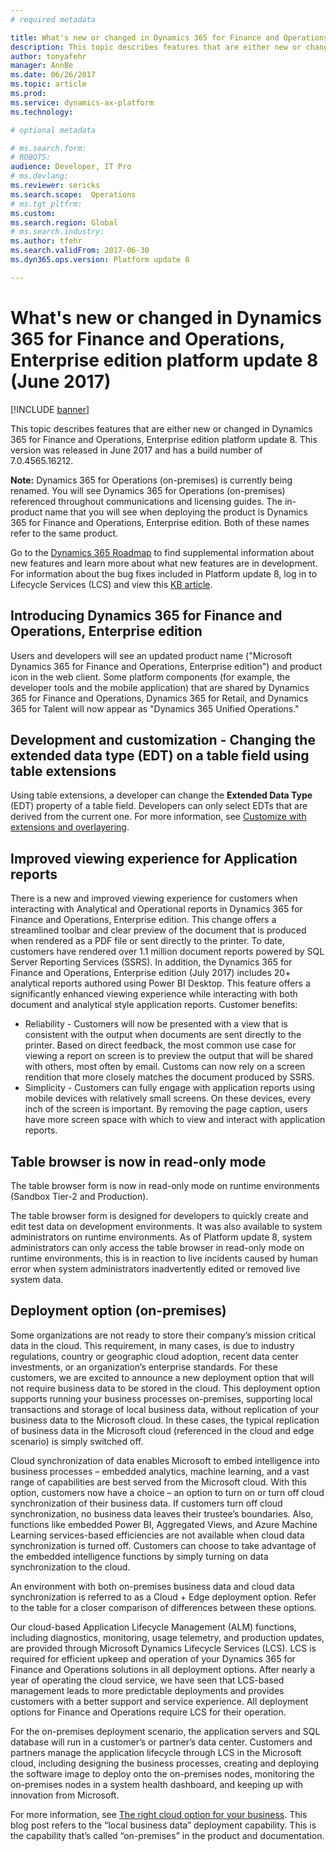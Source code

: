 ```yaml
---
# required metadata

title: What's new or changed in Dynamics 365 for Finance and Operations, Enterprise edition platform update 8 (June 2017)
description: This topic describes features that are either new or changed in Dynamics 365 for Finance and Operations, Enterprise edition platform update 8. This version was released in June 2017.
author: tonyafehr
manager: AnnBe
ms.date: 06/26/2017
ms.topic: article
ms.prod: 
ms.service: dynamics-ax-platform
ms.technology: 

# optional metadata

# ms.search.form: 
# ROBOTS: 
audience: Developer, IT Pro
# ms.devlang: 
ms.reviewer: sericks
ms.search.scope:  Operations
# ms.tgt_pltfrm: 
ms.custom: 
ms.search.region: Global
# ms.search.industry: 
ms.author: tfehr
ms.search.validFrom: 2017-06-30 
ms.dyn365.ops.version: Platform update 8

---
```


# What's new or changed in Dynamics 365 for Finance and Operations, Enterprise edition platform update 8 (June 2017)

[!INCLUDE [banner](../includes/banner.md)]

This topic describes features that are either new or changed in Dynamics 365 for Finance and Operations, Enterprise edition platform update 8. This version was released in June 2017 and has a build number of 7.0.4565.16212.

**Note:** Dynamics 365 for Operations (on-premises) is currently being renamed. You will see Dynamics 365 for Operations (on-premises) referenced throughout communications and licensing guides. The in-product name that you will see when deploying the product is Dynamics 365 for Finance and Operations, Enterprise edition. Both of these names refer to the same product.

Go to the [Dynamics 365 Roadmap](https://roadmap.dynamics.com/) to find supplemental information about new features and learn more about what new features are in development. For information about the bug fixes included in Platform update 8, log in to Lifecycle Services (LCS) and view this [KB article](https://go.microsoft.com/fwlink/?linkid=852224).

## Introducing Dynamics 365 for Finance and Operations, Enterprise edition
Users and developers will see an updated product name ("Microsoft Dynamics 365 for Finance and Operations, Enterprise edition") and product icon in the web client. Some platform components (for example, the developer tools and the mobile application) that are shared by Dynamics 365 for Finance and Operations, Dynamics 365 for Retail, and Dynamics 365 for Talent will now appear as "Dynamics 365 Unified Operations." 

## Development and customization - Changing the extended data type (EDT) on a table field using table extensions
Using table extensions, a developer can change the **Extended Data Type** (EDT) property of a table field. Developers can only select EDTs that are derived from the current one. For more information, see [Customize with extensions and overlayering](../../dev-itpro/extensibility/customization-overlayering-extensions.md).

## Improved viewing experience for Application reports
There is a new and improved viewing experience for customers when interacting with Analytical and Operational reports in Dynamics 365 for Finance and Operations, Enterprise edition. This change offers a streamlined toolbar and clear preview of the document that is produced when rendered as a PDF file or sent directly to the printer. To date, customers have rendered over 1.1 million document reports powered by SQL Server Reporting Services (SSRS). In addition, the Dynamics 365 for Finance and Operations, Enterprise edition (July 2017) includes 20+ analytical reports authored using Power BI Desktop. This feature offers a significantly enhanced viewing experience while interacting with both document and analytical style application reports. 
Customer benefits:
- Reliability - Customers will now be presented with a view that is consistent with the output when documents are sent directly to the printer. Based on direct feedback, the most common use case for viewing a report on screen is to preview the output that will be shared with others, most often by email. Customs can now rely on a screen rendition that more closely matches the document produced by SSRS.
- Simplicity - Customers can fully engage with application reports using mobile devices with relatively small screens. On these devices, every inch of the screen is important. By removing the page caption, users have more screen space with which to view and interact with application reports.

## Table browser is now in read-only mode
The table browser form is now in read-only mode on runtime environments (Sandbox Tier-2 and Production).

The table browser form is designed for developers to quickly create and edit test data on development environments. It was also available to system administrators on runtime environments. As of Platform update 8, system administrators can only access the table browser in read-only mode on runtime environments, this is in reaction to live incidents caused by human error when system administrators inadvertently edited or removed live system data.

## Deployment option (on-premises)
Some organizations are not ready to store their company’s mission critical data in the cloud. This requirement, in many cases, is due to industry regulations, country or geographic cloud adoption, recent data center investments, or an organization’s enterprise standards. For these customers, we are excited to announce a new deployment option that will not require business data to be stored in the cloud.
This deployment option supports running your business processes on-premises, supporting local transactions and storage of local business data, without replication of your business data to the Microsoft cloud. In these cases, the typical replication of business data in the Microsoft cloud (referenced in the cloud and edge scenario) is simply switched off.

Cloud synchronization of data enables Microsoft to embed intelligence into business processes – embedded analytics, machine learning, and a vast range of capabilities are best served from the Microsoft cloud. With this option, customers now have a choice – an option to turn on or turn off cloud synchronization of their business data. If customers turn off cloud synchronization, no business data leaves their trustee’s boundaries. Also, functions like embedded Power BI, Aggregated Views, and Azure Machine Learning services-based efficiencies are not available when cloud data synchronization is turned off. Customers can choose to take advantage of the embedded intelligence functions by simply turning on data synchronization to the cloud. 

An environment with both on-premises business data and cloud data synchronization is referred to as a Cloud + Edge deployment option. Refer to the table for a closer comparison of differences between these options.

Our cloud-based Application Lifecycle Management (ALM) functions, including diagnostics, monitoring, usage telemetry, and production updates, are provided through Microsoft Dynamics Lifecycle Services (LCS). LCS is required for efficient upkeep and operation of your Dynamics 365 for Finance and Operations solutions in all deployment options. After nearly a year of operating the cloud service, we have seen that LCS-based management leads to more predictable deployments and provides customers with a better support and service experience. All deployment options for Finance and Operations require LCS for their operation.

For the on-premises deployment scenario, the application servers and SQL database will run in a customer’s or partner’s data center. Customers and partners manage the application lifecycle through LCS in the Microsoft cloud, including designing the business processes, creating and deploying the software image to deploy onto the on-premises nodes, monitoring the on-premises nodes in a system health dashboard, and keeping up with innovation from Microsoft.

For more information, see [The right cloud option for your business](https://community.dynamics.com/b/msftdynamicsblog/archive/2017/02/06/the-right-cloud-option-for-your-business). This blog post refers to the “local business data” deployment capability. This is the capability that’s called “on-premises” in the product and documentation.

